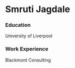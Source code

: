 # Smruti Jagdale

### Education 
University of Liverpool 

### Work Experience
Blackmont Consulting
